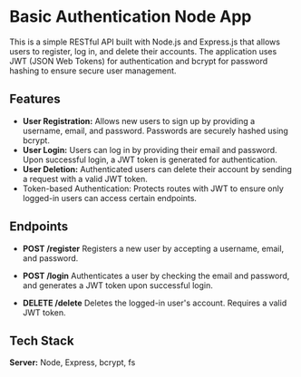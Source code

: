 
# Basic Authentication Node App

This is a simple RESTful API built with Node.js and Express.js that allows users to register, log in, and delete their accounts. The application uses JWT (JSON Web Tokens) for authentication and bcrypt for password hashing to ensure secure user management.


## Features

- **User Registration:** Allows new users to sign up by providing a username, email, and password. Passwords are securely hashed using bcrypt.
- **User Login:** Users can log in by providing their email and password. Upon successful login, a JWT token is generated for authentication.
- **User Deletion:** Authenticated users can delete their account by sending a request with a valid JWT token.
- Token-based Authentication: Protects routes with JWT to ensure only logged-in users can access certain endpoints.
## Endpoints
- **POST /register**
Registers a new user by accepting a username, email, and password.

- **POST /login**
 Authenticates a user by checking the email and password, and generates a JWT token upon successful login.

- **DELETE /delete**
Deletes the logged-in user's account. Requires a valid JWT token.
## Tech Stack

**Server:** Node, Express, bcrypt, fs


